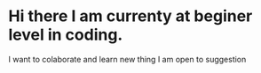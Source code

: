 # Hi there I am currenty at beginer level in coding.
I want to colaborate and learn new thing
I am open to suggestion

